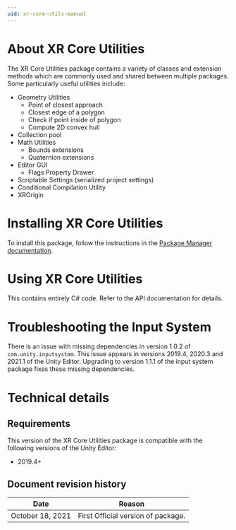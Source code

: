 ```yaml
---
uid: xr-core-utils-manual
---
```

# About XR Core Utilities

The XR Core Utilities package contains a variety of classes and extension methods which are commonly used and shared between multiple packages. Some particularly useful utilities include:

- Geometry Utilities
  - Point of closest approach
  - Closest edge of a polygon
  - Check if point inside of polygon
  - Compute 2D convex hull
- Collection pool
- Math Utilities
  - Bounds extensions
  - Quaternion extensions
- Editor GUI
  - Flags Property Drawer
- Scriptable Settings (serialized project settings)
- Conditional Compilation Utility
- XROrigin

# Installing XR Core Utilities

To install this package, follow the instructions in the [Package Manager documentation](https://docs.unity3d.com/Packages/com.unity.package-manager-ui@latest/index.html).

# Using XR Core Utilities

This contains entirely C# code. Refer to the API documentation for details.

# Troubleshooting the Input System
There is an issue with missing dependencies in version 1.0.2 of `com.unity.inputsystem`. This issue appears in versions 2019.4, 2020.3 and 2021.1 of the Unity Editor. Upgrading to version 1.1.1 of the input system package fixes these missing dependencies.

# Technical details

## Requirements
This version of the XR Core Utilities package is compatible with the following versions of the Unity Editor:
 - 2019.4+

## Document revision history
|Date|Reason|
|---|---|
|October 18, 2021|First Official version of package.|
